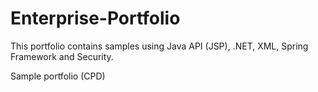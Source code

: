 # Enterprise-Portfolio

This portfolio contains samples using Java API (JSP), .NET, XML, Spring Framework and Security.

Sample portfolio (CPD) 



